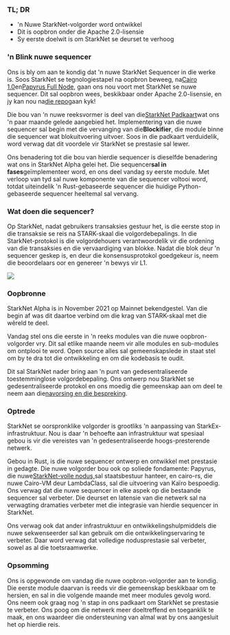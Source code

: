 ### TL; DR

* 'n Nuwe StarkNet-volgorder word ontwikkel
* Dit is oopbron onder die Apache 2.0-lisensie
* Sy eerste doelwit is om StarkNet se deurset te verhoog

### 'n Blink nuwe sequencer

Ons is bly om aan te kondig dat 'n nuwe StarkNet Sequencer in die werke is. Soos StarkNet se tegnologiestapel na oopbron beweeg, na[Cairo 1.0](https://medium.com/starkware/open-sourcing-cairo-1-0-b3100a664bb0)en[Papyrus Full Node](https://medium.com/starkware/papyrus-an-open-source-starknet-full-node-396f7cd90202), gaan ons nou voort met StarkNet se nuwe sequencer. Dit sal oopbron wees, beskikbaar onder Apache 2.0-lisensie, en jy kan nou na[die repo](https://github.com/starkware-libs/blockifier)gaan kyk!

Die bou van 'n nuwe reeksvormer is deel van die[StarkNet Padkaart](https://medium.com/starkware/starknet-performance-roadmap-bb7aae14c7de)wat ons 'n paar maande gelede aangebied het. Implementering van die nuwe sequencer sal begin met die vervanging van die**Blockifier**, die module binne die sequencer wat blokuitvoering uitvoer. Soos in die padkaart verduidelik, word verwag dat dit voordele vir StarkNet se prestasie sal lewer.

Ons benadering tot die bou van hierdie sequencer is dieselfde benadering wat ons in StarkNet Alpha gelei het. Die sequencer**sal in fases**geïmplementeer word, en ons deel vandag sy eerste module. Met verloop van tyd sal nuwe komponente van die sequencer voltooi word, totdat uiteindelik 'n Rust-gebaseerde sequencer die huidige Python-gebaseerde sequencer heeltemal sal vervang.

### Wat doen die sequencer?

Op StarkNet, nadat gebruikers transaksies gestuur het, is die eerste stop in die transaksie se reis na STARK-skaal die volgordebepalings. In die StarkNet-protokol is die volgordehouers verantwoordelik vir die ordening van die transaksies en die vervaardiging van blokke. Nadat die blok deur 'n sequencer geskep is, en deur die konsensusprotokol goedgekeur is, neem die beoordelaars oor en genereer 'n bewys vir L1.

![](/assets/1_ndrekwqunjixo_wskdeycw-1.png)

### Oopbronne

StarkNet Alpha is in November 2021 op Mainnet bekendgestel. Van die begin af was dit daartoe verbind om die krag van STARK-skaal met die wêreld te deel.

Vandag stel ons die eerste in 'n reeks modules van die nuwe oopbron-volgorder vry. Dit sal etlike maande neem vir alle modules en sub-modules om ontplooi te word. Open source alles sal gemeenskapslede in staat stel om by te dra tot die ontwikkeling en om die kodebasis te oudit.

Dit sal StarkNet nader bring aan 'n punt van gedesentraliseerde toestemminglose volgordebepaling. Ons ontwerp nou StarkNet se gedesentraliseerde protokol en ons moedig die gemeenskap aan om deel te neem aan die[navorsing en die bespreking](https://community.starknet.io/t/starknet-decentralized-protocol-consensus/5386).

### Optrede

StarkNet se oorspronklike volgorder is grootliks 'n aanpassing van StarkEx-infrastruktuur. Nou is daar 'n behoefte aan infrastruktuur wat spesiaal gebou is vir die vereistes van 'n gedesentraliseerde hoogs-presterende netwerk.

Gebou in Rust, is die nuwe sequencer ontwerp en ontwikkel met prestasie in gedagte. Die nuwe volgorder bou ook op soliede fondamente: Papyrus, die nuwe[StarkNet-volle nodus,](https://medium.com/starkware/papyrus-an-open-source-starknet-full-node-396f7cd90202)sal staatsbestuur hanteer, en cairo-rs, die nuwe Cairo-VM deur LambdaClass, sal die uitvoering van Kaïro bespoedig. Ons verwag dat die nuwe sequencer in elke aspek op die bestaande sequencer sal verbeter. Die deurset en latensie van die netwerk sal na verwagting dramaties verbeter met die integrasie van hierdie sequencer in StarkNet.

Ons verwag ook dat ander infrastruktuur en ontwikkelingshulpmiddels die nuwe sekwenseerder sal kan gebruik om die ontwikkelingservaring te verbeter. Daar word verwag dat volledige nodusprestasie sal verbeter, sowel as al die toetsraamwerke.

### Opsomming

Ons is opgewonde om vandag die nuwe oopbron-volgorder aan te kondig. Die eerste module daarvan is reeds vir die gemeenskap beskikbaar om te hersien, en sal in die volgende maande met meer modules gevolg word. Ons neem ook graag nog 'n stap in ons padkaart om StarkNet se prestasie te verbeter. Ons poog om die netwerk meer doeltreffend en toeganklik te maak, en ons waardeer die ondersteuning van almal wat by ons aangesluit het op hierdie reis.